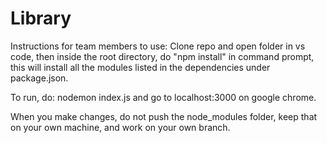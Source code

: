 # Library

Instructions for team members to use:
Clone repo and open folder in vs code, then
inside the root directory, do "npm install" in command prompt, this will install all the modules listed in the dependencies under package.json.

To run, do:
nodemon index.js
and go to localhost:3000 on google chrome.

When you make changes, do not push the node_modules folder, keep that on your own machine, and work on your own branch.
